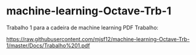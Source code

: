 # machine-learning-Octave-Trb-1
Trabalho 1 para a cadeira de machine learning
PDF Trabalho:
 
https://raw.githubusercontent.com/mjsf12/machine-learning-Octave-Trb-1/master/Docs/Trabalho%201.pdf

